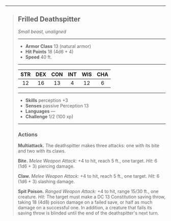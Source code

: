 ***
> ## Frilled Deathspitter
> *Small beast, unaligned*
> 
> ***
> 
> - **Armor Class** 13 (natural armor)
> - **Hit Points** 18 (4d6 + 4)
> - **Speed** 40 ft.
> 
> ***
> 
> |STR|DEX|CON|INT|WIS|CHA|
> |:---:|:---:|:---:|:---:|:---:|:---:|
> |12|16|13|4|12|6|
> 
> ***
> 
> - **Skills** perception +3
> - **Senses** passive Perception 13
> - **Languages** —
> - **Challenge** 1/2 (100 xp)
> 
> ***
> 
> ### Actions
> **Multiattack.** The deathspitter makes three attacks: one with its bite and two with its claws.
> 
> **Bite.** *Melee Weapon Attack:* +4 to hit, reach 5 ft., one target. *Hit:* 6 (1d6 + 3) piercing damage.
> 
> **Claw.** *Melee Weapon Attack:* +4 to hit, reach 5 ft., one target. *Hit:* 6 (1d6 + 3) slashing damage.
> 
> **Spit Poison.** *Ranged Weapon Attack:* +4 to hit, range 15/30 ft., one creature. *Hit:* The target must make a DC 13 Constitution saving throw, taking 18 (4d8) poison damage on a failed save, or half as much damage on a successful one. In addition, a creature that fails its saving throw is blinded until the end of the deathspitter's next turn.